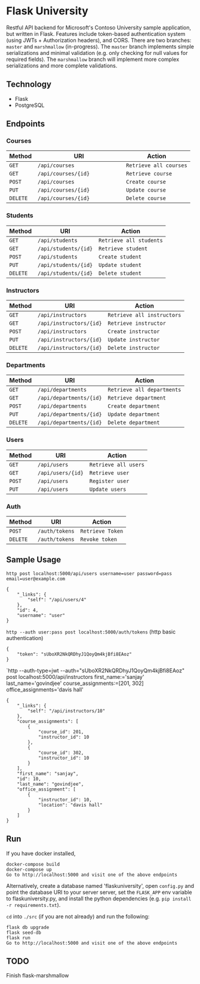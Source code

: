 # Flask University

Restful API backend for Microsoft's Contoso University sample application, but
written in Flask. Features include token-based authentication system (using
JWTs + Authorization headers), and CORS. There are two branches: `master` and
`marshmallow` (in-progress). The `master` branch implements simple
serializations and minimal validation (e.g. only checking for null values for
required fields). The `marshmallow` branch will implement more complex
serializations and more complete validations.

Technology
----------
* Flask
* PostgreSQL

Endpoints
---------

### Courses
| Method     | URI                                   | Action                                    |
|------------|---------------------------------------|-------------------------------------------|
| `GET`      | `/api/courses`                        | `Retrieve all courses`                    |
| `GET`      | `/api/courses/{id}`                  | `Retrieve course`                         |
| `POST`     | `/api/courses`                        | `Create course`                           |
| `PUT`      | `/api/courses/{id}`                  | `Update course`                           |
| `DELETE`   | `/api/courses/{id}          `        | `Delete course`                           |

### Students
| Method     | URI                                   | Action                                    |
|------------|---------------------------------------|-------------------------------------------|
| `GET`      | `/api/students`                       | `Retrieve all students`                   |
| `GET`      | `/api/students/{id}`                 | `Retrieve student`                        |
| `POST`     | `/api/students`                       | `Create student`                          |
| `PUT`      | `/api/students/{id}`                 | `Update student`                          |
| `DELETE`   | `/api/students/{id}`                 | `Delete student`                          |

### Instructors
| Method     | URI                                   | Action                                    |
|------------|---------------------------------------|-------------------------------------------|
| `GET`      | `/api/instructors`                    | `Retrieve all instructors`                |
| `GET`      | `/api/instructors/{id}`              | `Retrieve instructor`                     |
| `POST`     | `/api/instructors`                    | `Create instructor`                       |
| `PUT`      | `/api/instructors/{id}`              | `Update instructor`                       |
| `DELETE`   | `/api/instructors/{id}`              | `Delete instructor`                       |

### Departments
| Method     | URI                                   | Action                                    |
|------------|---------------------------------------|-------------------------------------------|
| `GET`      | `/api/departments`                    | `Retrieve all departments`                |
| `GET`      | `/api/departments/{id}`              | `Retrieve department`                     |
| `POST`     | `/api/departments`                    | `Create department`                       |
| `PUT`      | `/api/departments/{id}`              | `Update department`                       |
| `DELETE`   | `/api/departments/{id}`              | `Delete department`                       |

### Users
| Method     | URI                                   | Action                                    |
|------------|---------------------------------------|-------------------------------------------|
| `GET`      | `/api/users`                          | `Retrieve all users`                      |
| `GET`      | `/api/users/{id}`                     | `Retrieve user`                           |
| `POST`     | `/api/users`                          | `Register user `                          |
| `PUT`      | `/api/users`                          | `Update users`                            |

### Auth
| Method     | URI                                   | Action                                    |
|------------|---------------------------------------|-------------------------------------------|
| `POST`     | `/auth/tokens`                        | `Retrieve Token`                          |
| `DELETE`   | `/auth/tokens`                        | `Revoke token `                           |

Sample Usage
---------------
`http post localhost:5000/api/users username=user password=pass
email=user@example.com`
```
{
    "_links": {
        "self": "/api/users/4"
    }, 
    "id": 4, 
    "username": "user"
}
```

`http --auth user:pass post localhost:5000/auth/tokens` (http basic authentication)
```
{
    "token": "sUboXR2NkQRDhyJ1QoyQm4kjBfi8EAoz"
}
```

`http --auth-type=jwt --auth="sUboXR2NkQRDhyJ1QoyQm4kjBfi8EAoz" post localhost:5000/api/instructors first_name:='sanjay' last_name='govindjee' course_assignments:=[201, 302] office_assignments='davis hall'

```
{
    "_links": {
        "self": "/api/instructors/10"
    }, 
    "course_assignments": [
        {
            "course_id": 201, 
            "instructor_id": 10
        }, 
        {
            "course_id": 302, 
            "instructor_id": 10
        }
    ], 
    "first_name": "sanjay", 
    "id": 10, 
    "last_name": "govindjee", 
    "office_assignment": [
        {
            "instructor_id": 10, 
            "location": "davis hall"
        }
    ]
}
```

Run
---
If you have docker installed,
```
docker-compose build
docker-compose up
Go to http://localhost:5000 and visit one of the above endpoints
```

Alternatively, create a database named 'flaskuniversity', open `config.py` and
point the database URI to your server server, set the `FLASK_APP` env variable
to flaskuniversity.py, and install the python dependencies (e.g. `pip install
-r requirements.txt`).

`cd` into `./src` (if you are not already) and run the following:
```
flask db upgrade
flask seed-db
flask run
Go to http://localhost:5000 and visit one of the above endpoints
```

TODO
----
Finish flask-marshmallow 
